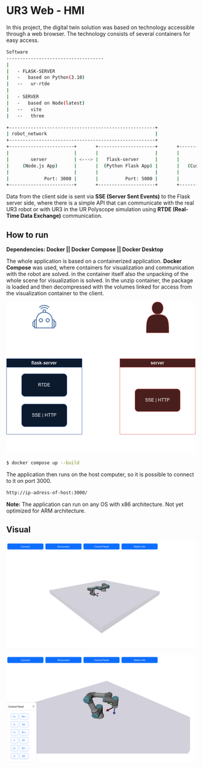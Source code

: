 # UR3 Web - HMI

In this project, the digital twin solution was based on technology accessible through a web browser. The technology consists of several containers for easy access.

```bash
Software
------------------------------------
|
|   - FLASK-SERVER
|   -   based on Python(3.10)
|   --   ur-rtde
|
|   - SERVER
|   -   based on Node(latest)
|   --   vite
|   --   three
```

```bash
+------------------------------------------------------+
| robot_network                                        |
+------------------------------------------------------+
+------------------------+       +---------------------+       +----------------------+
|                        |       |                     |       |                      |
|        server          | <---> |   flask-server      |       |       unpack         |
|     (Node.js App)      |       |  (Python Flask App) |       |   (Custom Image)     |
|                        |       |                     |       |                      |
|             Port: 3000 |       |          Port: 5000 |       |           Port: None |
+------------------------+       +---------------------+       +----------------------+
```

Data from the client side is sent via **SSE (Server Sent Events)** to the Flask server side, where there is a simple API that can communicate with the real UR3 robot or with UR3 in the UR Polyscope simulation using **RTDE (Real-Time Data Exchange)** communication.


## How to run

**Dependencies: Docker || Docker Compose || Docker Desktop**

The whole application is based on a containerized application. **Docker Compose** was used, where containers for visualization and communication with the robot are solved. in the container itself also the unpacking of the whole scene for visualization is solved. In the unzip container, the package is loaded and then decompressed with the volumes linked for access from the visualization container to the client.

![concept](/docs/concept.png)

```bash
$ docker compose up --build
```

The application then runs on the host computer, so it is possible to connect to it on port 3000.

```bash
http://ip-adress-of-host:3000/
```

**Note:** The application can run on any OS with x86 architecture. Not yet optimized for ARM architecture.

## Visual

![ex1](/docs/example_1.png)

![ex2](/docs/example_2.png)